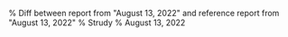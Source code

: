 % Diff between report from "August 13, 2022" and reference report from "August 13, 2022"
% Strudy
% August 13, 2022



